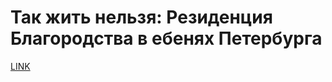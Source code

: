 # Так жить нельзя: Резиденция Благородства в ебенях Петербурга



[LINK](https://varlamov.ru/4212867.html)